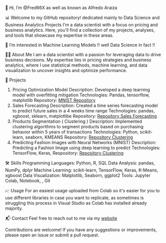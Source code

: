  👋 Hi, I’m @Fred66X as well as known as Alfredo Araiza
 
 📊 Welcome to my GitHub repository! dedicated mainly to Data Science and Business Analytics Projects
      I'm a data scientist with a focus on pricing and business analytics. Here, you'll find a collection of my projects, analyses, and tools that showcase my expertise in these areas.
      
 👀 I’m interested in Machine Learning Models !! well Data Science in fact !!

 👨‍💼 About Me
I am a data scientist with a passion for leveraging data to drive business decisions. My expertise lies in pricing strategies and business analytics, where I use statistical methods, machine learning, and data visualization to uncover insights and optimize performance.

🚀 Projects
1. Pricing Optimization Model
Description: Developed a deep learning model with overfitting mitigation
Technologies: Pandas, tensorflow, matplotlib
Repository: [MNIST Repository](https://github.com/Fred66X/DS_Projects/blob/main/MNIST_Neural_Networks_DeepLearning.ipynb)
2. Sales Forecasting
Description: Created a time series forecasting model to predict future sales in a 4 weeks time range
Technologies: pandas, xgboost, sklearn, matplotlibe
Repository: [Repository Sales Forecasting](https://github.com/Fred66X/DS_Projects/blob/main/3_DSMARKET_Time_Series_Forecasting.ipynb)
3. Products  Segmentation ( Clustering )
Description: Implemented clustering algorithms to segment products based on purchasing behavior within 5 years of transactions
Technologies: Python, scikit-learn, seaborn, KMEANS
Repository: [Repository Clustering](https://github.com/Fred66X/DS_Projects/blob/main/2_DSMARKET_Clustering.ipynb)
4. Predicting Fashion Images with Neural Networks (MNIST)
Description: Predicting a Fashion Image using deep learning to predict
Technologies: TensorFlow, Keras, 
Respository: [Repository Clustering](https://github.com/Fred66X/DS_Projects/blob/main/Predicting_Fashion_Images_with_Neural_Networks.ipynb)

🛠️ Skills
Programming Languages: Python, R, SQL
Data Analysis: pandas, NumPy, dplyr
Machine Learning: scikit-learn, TensorFlow, Keras, K-Means, xgboost
Data Visualization: Matplotlib, Seaborn, ggplot2
Tools: Jupyter Colab, Notebook, , Git

📈 Usage
For an easiest usage uploaded from Colab so it's easier for you to use different libraries in case you want to replicate, as sometimes is struggling this process in Visual Studio as Colab has installed already majority.

📬 Contact
Feel free to reach out to me via my [website](www.fredaraizaonthemove.com)

Contributions are welcome! If you have any suggestions or improvements, please open an issue or submit a pull request.


